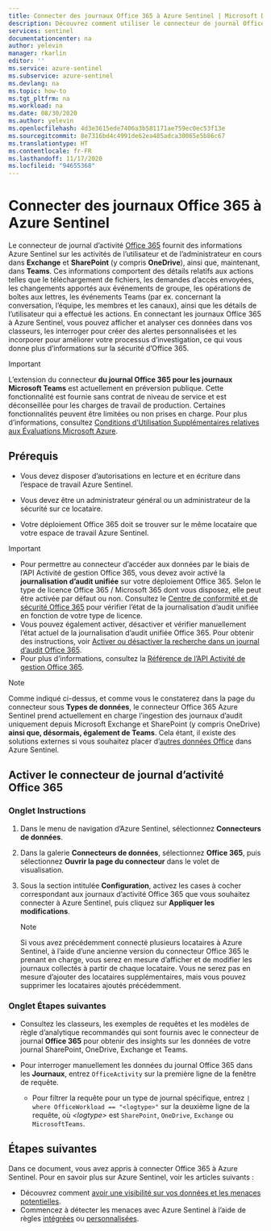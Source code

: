 ```yaml
---
title: Connecter des journaux Office 365 à Azure Sentinel | Microsoft Docs
description: Découvrez comment utiliser le connecteur de journal Office 365 pour apporter des informations sur les activités de l’utilisateur et de l’administrateur en cours dans Exchange, Teams et SharePoint, OneDrive inclus.
services: sentinel
documentationcenter: na
author: yelevin
manager: rkarlin
editor: ''
ms.service: azure-sentinel
ms.subservice: azure-sentinel
ms.devlang: na
ms.topic: how-to
ms.tgt_pltfrm: na
ms.workload: na
ms.date: 08/30/2020
ms.author: yelevin
ms.openlocfilehash: 4d3e3615ede7406a3b581171ae759ec0ec53f13e
ms.sourcegitcommit: 8e7316bd4c4991de62ea485adca30065e5b86c67
ms.translationtype: HT
ms.contentlocale: fr-FR
ms.lasthandoff: 11/17/2020
ms.locfileid: "94655368"
---
```

# <a name="connect-office-365-logs-to-azure-sentinel"></a>Connecter des journaux Office 365 à Azure Sentinel

Le connecteur de journal d’activité [Office 365](/office/) fournit des informations Azure Sentinel sur les activités de l’utilisateur et de l’administrateur en cours dans **Exchange** et **SharePoint** (y compris **OneDrive**), ainsi que, maintenant, dans **Teams**. Ces informations comportent des détails relatifs aux actions telles que le téléchargement de fichiers, les demandes d’accès envoyées, les changements apportés aux événements de groupe, les opérations de boîtes aux lettres, les événements Teams (par ex. concernant la conversation, l’équipe, les membres et les canaux), ainsi que les détails de l’utilisateur qui a effectué les actions. En connectant les journaux Office 365 à Azure Sentinel, vous pouvez afficher et analyser ces données dans vos classeurs, les interroger pour créer des alertes personnalisées et les incorporer pour améliorer votre processus d’investigation, ce qui vous donne plus d’informations sur la sécurité d’Office 365.

> [!IMPORTANT]
> L’extension du connecteur  **du journal Office 365 pour les journaux Microsoft Teams** est actuellement en préversion publique.
> Cette fonctionnalité est fournie sans contrat de niveau de service et est déconseillée pour les charges de travail de production. Certaines fonctionnalités peuvent être limitées ou non prises en charge. Pour plus d’informations, consultez [Conditions d’Utilisation Supplémentaires relatives aux Évaluations Microsoft Azure](https://azure.microsoft.com/support/legal/preview-supplemental-terms/).

## <a name="prerequisites"></a>Prérequis

- Vous devez disposer d’autorisations en lecture et en écriture dans l’espace de travail Azure Sentinel.

- Vous devez être un administrateur général ou un administrateur de la sécurité sur ce locataire.

- Votre déploiement Office 365 doit se trouver sur le même locataire que votre espace de travail Azure Sentinel.

> [!IMPORTANT]
> - Pour permettre au connecteur d’accéder aux données par le biais de l’API Activité de gestion Office 365, vous devez avoir activé la **journalisation d’audit unifiée** sur votre déploiement Office 365. Selon le type de licence Office 365 / Microsoft 365 dont vous disposez, elle peut être activée par défaut ou non. Consultez le [Centre de conformité et de sécurité Office 365](/office365/servicedescriptions/office-365-platform-service-description/office-365-securitycompliance-center) pour vérifier l’état de la journalisation d’audit unifiée en fonction de votre type de licence.
> - Vous pouvez également activer, désactiver et vérifier manuellement l’état actuel de la journalisation d’audit unifiée Office 365. Pour obtenir des instructions, voir [Activer ou désactiver la recherche dans un journal d’audit Office 365](/office365/securitycompliance/turn-audit-log-search-on-or-off).
> - Pour plus d’informations, consultez la [Référence de l’API Activité de gestion Office 365](/office/office-365-management-api/office-365-management-activity-api-reference).


   > [!NOTE]
   > Comme indiqué ci-dessus, et comme vous le constaterez dans la page du connecteur sous **Types de données**, le connecteur Office 365 Azure Sentinel prend actuellement en charge l’ingestion des journaux d’audit uniquement depuis Microsoft Exchange et SharePoint (y compris OneDrive) **ainsi que, désormais, également de Teams**. Cela étant, il existe des solutions externes si vous souhaitez placer d’[autres données Office](https://techcommunity.microsoft.com/t5/azure-sentinel/ingesting-office-365-alerts-with-graph-security-api/ba-p/984888) dans Azure Sentinel. 

## <a name="enable-the-office-365-log-connector"></a>Activer le connecteur de journal d’activité Office 365

### <a name="instructions-tab"></a>Onglet Instructions

1. Dans le menu de navigation d’Azure Sentinel, sélectionnez **Connecteurs de données**.

1. Dans la galerie **Connecteurs de données**, sélectionnez **Office 365**, puis sélectionnez **Ouvrir la page du connecteur** dans le volet de visualisation.

1. Sous la section intitulée **Configuration**, activez les cases à cocher correspondant aux journaux d’activité Office 365 que vous souhaitez connecter à Azure Sentinel, puis cliquez sur **Appliquer les modifications**. 

   > [!NOTE]
   > Si vous avez précédemment connecté plusieurs locataires à Azure Sentinel, à l’aide d’une ancienne version du connecteur Office 365 le prenant en charge, vous serez en mesure d’afficher et de modifier les journaux collectés à partir de chaque locataire. Vous ne serez pas en mesure d’ajouter des locataires supplémentaires, mais vous pouvez supprimer les locataires ajoutés précédemment.

### <a name="next-steps-tab"></a>Onglet Étapes suivantes

- Consultez les classeurs, les exemples de requêtes et les modèles de règle d’analytique recommandés qui sont fournis avec le connecteur de journal **Office 365** pour obtenir des insights sur les données de votre journal SharePoint, OneDrive, Exchange et Teams.

- Pour interroger manuellement les données du journal Office 365 dans les **Journaux**, entrez `OfficeActivity` sur la première ligne de la fenêtre de requête.
   - Pour filtrer la requête pour un type de journal spécifique, entrez `| where OfficeWorkload == "<logtype>"` sur la deuxième ligne de la requête, où *\<logtype\>* est `SharePoint`, `OneDrive`, `Exchange` ou `MicrosoftTeams`.

## <a name="next-steps"></a>Étapes suivantes
Dans ce document, vous avez appris à connecter Office 365 à Azure Sentinel. Pour en savoir plus sur Azure Sentinel, voir les articles suivants :
- Découvrez comment [avoir une visibilité sur vos données et les menaces potentielles](quickstart-get-visibility.md).
- Commencez à détecter les menaces avec Azure Sentinel à l’aide de règles [intégrées](tutorial-detect-threats-built-in.md) ou [personnalisées](tutorial-detect-threats-custom.md).
